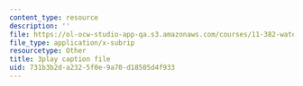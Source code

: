 ```yaml
---
content_type: resource
description: ''
file: https://ol-ocw-studio-app-qa.s3.amazonaws.com/courses/11-382-water-diplomacy-spring-2021/731b3b2da2325f0e9a70d18505d4f933_oqOtuChgsz4.vtt
file_type: application/x-subrip
resourcetype: Other
title: 3play caption file
uid: 731b3b2d-a232-5f0e-9a70-d18505d4f933
---
```

